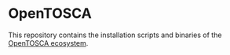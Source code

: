 OpenTOSCA
=========

This repository contains the installation scripts and binaries of the [OpenTOSCA ecosystem](http://www.opentosca.org).